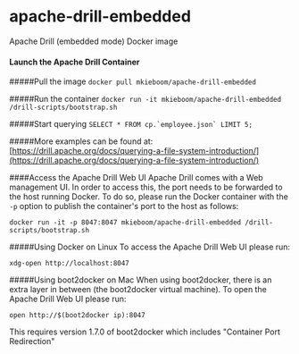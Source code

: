 # apache-drill-embedded
Apache Drill (embedded mode) Docker image

#### Launch the Apache Drill Container

#####Pull the image
```docker pull mkieboom/apache-drill-embedded```

#####Run the container
```docker run -it mkieboom/apache-drill-embedded /drill-scripts/bootstrap.sh```

#####Start querying
```SELECT * FROM cp.`employee.json` LIMIT 5;```

#####More examples can be found at:
[https://drill.apache.org/docs/querying-a-file-system-introduction/](https://drill.apache.org/docs/querying-a-file-system-introduction/)


####Access the Apache Drill Web UI
Apache Drill comes with a Web management UI. In order to access this, the port needs to be forwarded to the host running Docker. To do so, please run the Docker container with the `-p` option to publish the container's port to the host as follows:

```docker run -it -p 8047:8047 mkieboom/apache-drill-embedded /drill-scripts/bootstrap.sh```

#####Using Docker on Linux
To access the Apache Drill Web UI please run:

```xdg-open http://localhost:8047```

#####Using boot2docker on Mac
When using boot2docker, there is an extra layer in between (the boot2docker virtual machine). To open the Apache Drill Web UI please run:

```open http://$(boot2docker ip):8047```

This requires version 1.7.0 of boot2docker which includes "Container Port Redirection"
